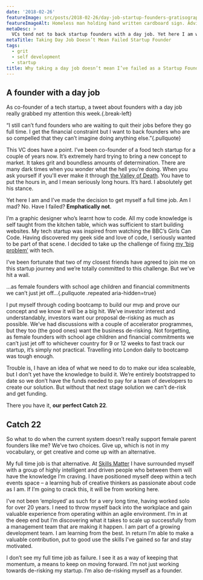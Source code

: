 ```yaml
---
date: '2018-02-26'
featureImage: src/posts/2018-02-26/day-job-startup-founders-gratisography.jpg
featureImageAlt: Homeless man holding hand written cardboard sign. Advice 50 cents. Good advice 2 dollars. Bad jokes for free.
metaDesc: >
  VCs tend not to back startup founders with a day job. Yet here I am with a new full time job. Am I mad? No. Have I failed? Emphatically not.
metaTitle: Taking Day Job Doesn’t Mean Failed Startup Founder
tags:
  - grit
  - self development
  - startup
title: Why taking a day job doesn’t mean I’ve failed as a Startup Founder
---
```


## A founder with a day job

As co-founder of a tech startup, a tweet about founders with a day job really grabbed my attention this week.{.break-left}

“I still can’t fund founders who are waiting to quit their jobs before they go full time. I get the financial constraint but I want to back founders who are so compelled that they can’t imagine doing anything else.”{.pullquote}

This VC does have a point. I’ve been co-founder of a food tech startup for a couple of years now. It’s extremely hard trying to bring a new concept to market. It takes grit and boundless amounts of determination. There are many dark times when you wonder what the hell you’re doing. When you ask yourself if you'll ever make it through [the Valley of Death][1]. You have to put the hours in, and I mean seriously long hours. It’s hard. I absolutely get his stance.

Yet here I am and I’ve made the decision to get myself a full time job. Am I mad? No. Have I failed? **Emphatically not**.

I’m a graphic designer who’s learnt how to code. All my code knowledge is self taught from the kitchen table, which was sufficient to start building websites. My tech startup was inspired from watching the BBC’s Girls Can Code. Having discovered my geek side and love of code, I seriously wanted to be part of that scene. I decided to take up the challenge of fixing [my ‘big problem’][2] with tech.

I’ve been fortunate that two of my closest friends have agreed to join me on this startup journey and we’re totally committed to this challenge. But we’ve hit a wall.

...as female founders with school age children and financial commitments we can’t just jet off...{.pullquote .repeated aria-hidden=true}

I put myself through coding bootcamp to build our mvp and prove our concept and we know it will be a big hit. We’ve investor interest and understandably, investors want our proposal de-risking as much as possible. We’ve had discussions with a couple of accelerator programmes, but they too (the good ones) want the business de-risking. Not forgetting, as female founders with school age children and financial commitments we can’t just jet off to whichever country for 9 or 12 weeks to fast track our startup, it’s simply not practical. Travelling into London daily to bootcamp was tough enough.

Trouble is, I have an idea of what we need to do to make our idea scaleable, but I don’t yet have the knowledge to build it. We’re entirely bootstrapped to date so we don’t have the funds needed to pay for a team of developers to create our solution. But without that next stage solution we can’t de-risk and get funding.

There you have it, **our perfect Catch 22**.

## Catch 22

So what to do when the current system doesn’t really support female parent founders like me? We’ve two choices. Give up, which is not in my vocabulary, or get creative and come up with an alternative.

My full time job is that alternative. At [Skills Matter][3] I have surrounded myself with a group of highly intelligent and driven people who between them will have the knowledge I’m craving. I have positioned myself deep within a tech events space &#8211; a learning hub of creative thinkers as passionate about code as I am. If I’m going to crack this, it will be from working here.

I’ve not been ‘employed’ as such for a very long time, having worked solo for over 20 years. I need to throw myself back into the workplace and gain valuable experience from operating within an agile environment. I’m in at the deep end but I’m discovering what it takes to scale up successfully from a management team that are making it happen. I am part of a growing development team. I am learning from the best. In return I’m able to make a valuable contribution, put to good use the skills I’ve gained so far and stay motivated.

I don’t see my full time job as failure. I see it as a way of keeping that momentum, a means to keep on moving forward. I’m not just working towards de-risking my startup. I’m also de-risking myself as a founder.

[1]: https://www.forbes.com/sites/martinzwilling/2013/02/18/10-ways-for-startups-to-survive-the-valley-of-death/#1346704269ef
[2]: https://treatout.com/living-nightmare-diner/
[3]: https://skillsmatter.com/
